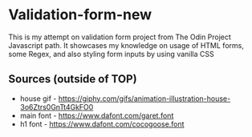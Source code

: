# Validation-form-new

This is my attempt on validation form project from The Odin Project Javascript path. It showcases my knowledge on usage of HTML forms, some Regex, and also styling form inputs by using vanilla CSS

## Sources (outside of TOP)

- house gif - https://giphy.com/gifs/animation-illustration-house-3o6Ztrs0GnTt4GkFO0
- main font - https://www.dafont.com/garet.font
- h1 font - https://www.dafont.com/cocogoose.font
